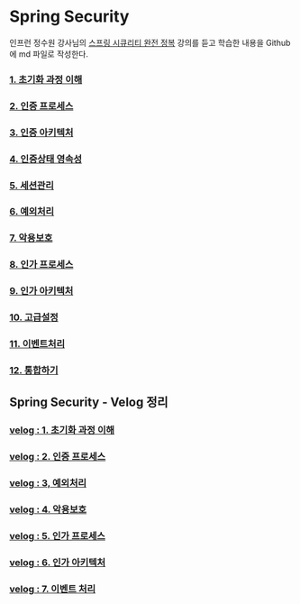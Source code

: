 # Spring Security

인프런 정수원 강사님의 [스프링 시큐리티 완전 정복](https://www.inflearn.com/course/%EC%8A%A4%ED%94%84%EB%A7%81-%EC%8B%9C%ED%81%90%EB%A6%AC%ED%8B%B0-%EC%99%84%EC%A0%84%EC%A0%95%EB%B3%B5/dashboard) 강의를 듣고 학습한 내용을 Github에 md 파일로 작성한다.

### [1. 초기화 과정 이해](https://github.com/onlydev7777/springsecuritymaster/blob/master/1.%20%EC%B4%88%EA%B8%B0%ED%99%94%20%EA%B3%BC%EC%A0%95%20%EC%9D%B4%ED%95%B4.md)
### [2. 인증 프로세스](https://github.com/onlydev7777/springsecuritymaster/blob/master/2.%20%EC%9D%B8%EC%A6%9D%20%ED%94%84%EB%A1%9C%EC%84%B8%EC%8A%A4.md)
### [3. 인증 아키텍처](https://github.com/onlydev7777/springsecuritymaster/blob/master/3.%20%EC%9D%B8%EC%A6%9D%20%EC%95%84%ED%82%A4%ED%85%8D%EC%B3%90.md)
### [4. 인증상태 영속성](https://github.com/onlydev7777/springsecuritymaster/blob/master/4.%20%EC%9D%B8%EC%A6%9D%EC%83%81%ED%83%9C%20%EC%98%81%EC%86%8D%EC%84%B1.md)
### [5. 세션관리](https://github.com/onlydev7777/springsecuritymaster/blob/master/5.%20%EC%84%B8%EC%85%98%EA%B4%80%EB%A6%AC.md)
### [6. 예외처리](https://github.com/onlydev7777/springsecuritymaster/blob/master/6.%20%EC%98%88%EC%99%B8%EC%B2%98%EB%A6%AC.md)
### [7. 악용보호](https://github.com/onlydev7777/springsecuritymaster/blob/master/7.%20%EC%95%85%EC%9A%A9%EB%B3%B4%ED%98%B8.md)
### [8. 인가 프로세스](https://github.com/onlydev7777/springsecuritymaster/blob/master/8.%20%EC%9D%B8%EA%B0%80%20%ED%94%84%EB%A1%9C%EC%84%B8%EC%8A%A4.md)
### [9. 인가 아키텍처](https://github.com/onlydev7777/springsecuritymaster/blob/master/9.%20%EC%9D%B8%EA%B0%80%EC%95%84%ED%82%A4%ED%85%8D%EC%B2%98.md)
### [10. 고급설정](https://github.com/onlydev7777/springsecuritymaster/blob/master/10.%20%EA%B3%A0%EA%B8%89%EC%84%A4%EC%A0%95.md)
### [11. 이벤트처리](https://github.com/onlydev7777/springsecuritymaster/blob/master/11.%20%EC%9D%B4%EB%B2%A4%ED%8A%B8%EC%B2%98%EB%A6%AC.md)
### [12. 통합하기](https://github.com/onlydev7777/springsecuritymaster/blob/master/12.%20%ED%86%B5%ED%95%A9%ED%95%98%EA%B8%B0.md)

## Spring Security - Velog 정리

### [velog : 1. 초기화 과정 이해](https://velog.io/@onlydev7777/Spring-Security-1.-%EC%B4%88%EA%B8%B0%ED%99%94-%EA%B3%BC%EC%A0%95-%EC%9D%B4%ED%95%B4)
### [velog : 2. 인증 프로세스](https://velog.io/@onlydev7777/Spring-Security-2.-%EC%9D%B8%EC%A6%9D-%ED%94%84%EB%A1%9C%EC%84%B8%EC%8A%A4)
### [velog : 3, 예외처리](https://velog.io/@onlydev7777/Spring-Security-%EC%98%88%EC%99%B8%EC%B2%98%EB%A6%AC)
### [velog : 4. 악용보호](https://velog.io/@onlydev7777/Spring-Security-4.-%EC%95%85%EC%9A%A9%EB%B3%B4%ED%98%B8)
### [velog : 5. 인가 프로세스](https://velog.io/@onlydev7777/Spring-Security-5.-%EC%9D%B8%EA%B0%80-%ED%94%84%EB%A1%9C%EC%84%B8%EC%8A%A4)
### [velog : 6. 인가 아키텍처](https://velog.io/@onlydev7777/Spring-Security-6.-%EC%9D%B8%EA%B0%80-%EC%95%84%ED%82%A4%ED%85%8D%EC%B2%98)
### [velog : 7. 이벤트 처리](https://velog.io/@onlydev7777/Spring-Security-7.-%EC%9D%B4%EB%B2%A4%ED%8A%B8-%EC%B2%98%EB%A6%AC)


